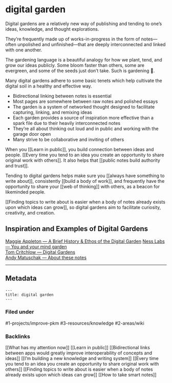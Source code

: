 # digital garden
Digital gardens are a relatively new way of publishing and tending to one’s ideas, knowledge, and thought explorations.

They’re frequently made up of works-in-progress in the form of notes—often unpolished and unfinished—that are deeply interconnected and linked with one another.

The gardening language is a beautiful analogy for how we plant, tend, and grow our ideas publicly. Some bloom faster than others, some are evergreen, and some of the seeds just don’t take. Such is gardening 🌱.

Many digital gardens adhere to some basic tenets which help cultivate the digital soil in a healthy and effective way.
- Bidirectional linking between notes is essential
- Most pages are somewhere between raw notes and polished essays
- The garden is a system of networked thought designed to facilitate capturing, linking, and remixing ideas
- Each garden provides a source of inspiration more effective than a spark file due to their heavily interconnected notes
- They’re all about thinking out loud and in public and working with the garage door open
- Many strive to be collaborative and inviting of others

When you [[Learn in public]], you build connection between ideas and people. [[Every time you tend to an idea you create an opportunity to share original work with others]].  It also helps that [[public notes build authority and trust]].

Tending to digital gardens helps make sure you [[always have something to write about]], consistently [[build a body of work]], and frequently have the opportunity to share your [[web of thinking]] with others, as a beacon for likeminded people.

[[Finding topics to write about is easier when a body of notes already exists upon which ideas can grow]], so digital gardens aim to facilitate curiosity, creativity, and creation.

## Inspiration and Examples of Digital Gardens
[Maggie Appleton — A Brief History & Ethos of the Digital Garden](https://maggieappleton.com/garden-history)
[Ness Labs — You and your mind garden](https://nesslabs.com/mind-garden)<br>
[Tom Critchlow — Digital Gardens](https://tomcritchlow.com/blogchains/digital-gardens/)<br>
[Andy Matuschak — About these notes](http://notes.andymatuschak.org/)<br>

- - - -
## Metadata
```
---
title: digital garden
---
```

### Filed under
#1-projects/improve-pkm #3-resources/knowledge #2-areas/wiki

### Backlinks
[[What has my attention now]]
[[Learn in public]]
[[Bidirectional links between apps would greatly improve interoperability of concepts and ideas]]
[[I’m building a new knowledge and writing system]]
[[Every time you tend to an idea you create an opportunity to share original work with others]]
[[Finding topics to write about is easier when a body of notes already exists upon which ideas can grow]]
[[How to take smart notes]]